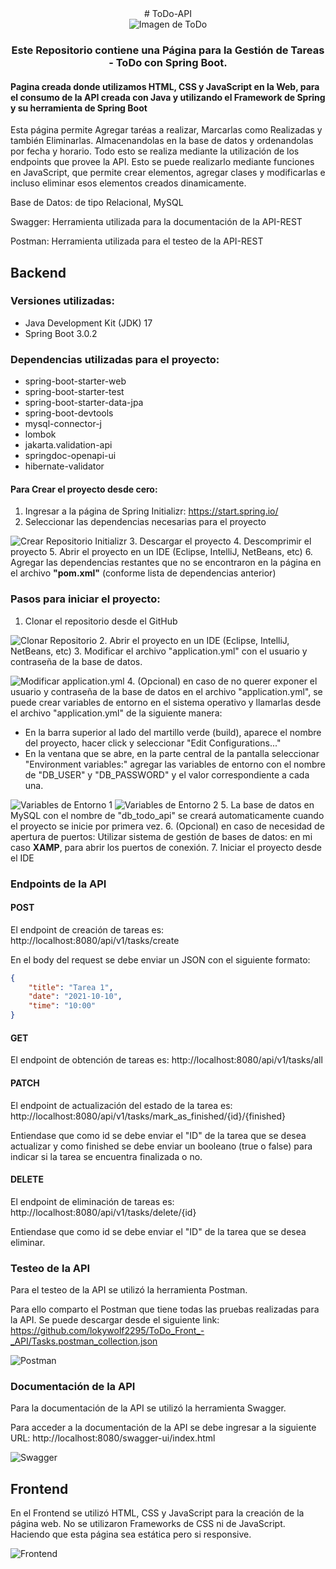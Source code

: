 <div align="center">
# ToDo-API
<br>
<img src="https://w7.pngwing.com/pngs/972/511/png-transparent-todo-sketch-note-list-tasks-thumbnail.png" alt="Imagen de ToDo">
<h3>Este Repositorio contiene una Página para la Gestión de Tareas - ToDo con Spring Boot.</h3>

</div>

<h4>Pagina creada donde utilizamos HTML, CSS y JavaScript en la Web, para el consumo de la API creada con Java y utilizando el Framework de Spring y su herramienta de Spring Boot</h4>

Esta página permite Agregar taréas a realizar, Marcarlas como Realizadas y también Eliminarlas. Almacenandolas en la base de datos y ordenandolas por fecha y horario. Todo esto se realiza mediante la utilización de los endpoints que provee la API. Esto se puede realizarlo mediante funciones en JavaScript, que permite crear elementos, agregar clases y modificarlas e incluso eliminar esos elementos creados dinamicamente.

Base de Datos: de tipo Relacional, MySQL 

Swagger: Herramienta utilizada para la documentación de la API-REST

Postman: Herramienta utilizada para el testeo de la API-REST

## Backend

### Versiones utilizadas:

* Java Development Kit (JDK) 17
* Spring Boot 3.0.2

### Dependencias utilizadas para el proyecto:

* spring-boot-starter-web
* spring-boot-starter-test
* spring-boot-starter-data-jpa
* spring-boot-devtools
* mysql-connector-j
* lombok
* jakarta.validation-api
* springdoc-openapi-ui
* hibernate-validator

#### Para Crear el proyecto desde cero:

1. Ingresar a la página de Spring Initializr: https://start.spring.io/
2. Seleccionar las dependencias necesarias para el proyecto

![Crear Repositorio Initializr](https://i.postimg.cc/pXxVLj1P/Spring-Initializr.png)
3. Descargar el proyecto
4. Descomprimir el proyecto
5. Abrir el proyecto en un IDE (Eclipse, IntelliJ, NetBeans, etc) 
6. Agregar las dependencias restantes que no se encontraron en la página en el archivo <b>"pom.xml"</b> (conforme lista de dependencias anterior)

### Pasos para iniciar el proyecto:

1. Clonar el repositorio desde el GitHub

![Clonar Repositorio](https://i.postimg.cc/SxBFs2yy/Clonar.png)
2. Abrir el proyecto en un IDE (Eclipse, IntelliJ, NetBeans, etc)
3. Modificar el archivo "application.yml" con el usuario y contraseña de la base de datos.

![Modificar application.yml](https://i.postimg.cc/ZqW8fn3y/Properties.png)
4. (Opcional) en caso de no querer exponer el usuario y contraseña de la base de datos en el archivo "application.yml", se puede crear variables de entorno en el sistema operativo y llamarlas desde el archivo "application.yml" de la siguiente manera:
   - En la barra superior al lado del martillo verde (build), aparece el nombre del proyecto, hacer click y seleccionar "Edit Configurations..."
   - En la ventana que se abre, en la parte central de la pantalla seleccionar "Environment variables:" agregar las variables de entorno con el nombre de "DB_USER" y "DB_PASSWORD" y el valor correspondiente a cada una.
   
![Variables de Entorno 1](https://i.postimg.cc/52yJRWtC/Config-user-y-pass-1.png)
![Variables de Entorno 2](https://i.postimg.cc/Ss6bMygw/Config-user-y-pass-2.png)
5. La base de datos en MySQL con el nombre de "db_todo_api" se creará automaticamente cuando el proyecto se inicie por primera vez.
6. (Opcional) en caso de necesidad de apertura de puertos: Utilizar sistema de gestión de bases de datos: en mi caso <b>XAMP</b>, para abrir los puertos de conexión.
7. Iniciar el proyecto desde el IDE

### Endpoints de la API

#### POST

El endpoint de creación de tareas es: http://localhost:8080/api/v1/tasks/create

En el body del request se debe enviar un JSON con el siguiente formato:

```json
{
    "title": "Tarea 1",
    "date": "2021-10-10",
    "time": "10:00"
}
```

#### GET

El endpoint de obtención de tareas es: http://localhost:8080/api/v1/tasks/all

#### PATCH

El endpoint de actualización del estado de la tarea es: http://localhost:8080/api/v1/tasks/mark_as_finished/{id}/{finished}

Entiendase que como id se debe enviar el "ID" de la tarea que se desea actualizar y como finished se debe enviar un booleano (true o false) para indicar si la tarea se encuentra finalizada o no.

#### DELETE

El endpoint de eliminación de tareas es: http://localhost:8080/api/v1/tasks/delete/{id}

Entiendase que como id se debe enviar el "ID" de la tarea que se desea eliminar.

### Testeo de la API

Para el testeo de la API se utilizó la herramienta Postman. 

Para ello comparto el Postman que tiene todas las pruebas realizadas para la API. Se puede descargar desde el siguiente link: https://github.com/lokywolf2295/ToDo_Front_-_API/Tasks.postman_collection.json

![Postman](https://i.postimg.cc/XNk1ZVS6/Postman.png)
### Documentación de la API

Para la documentación de la API se utilizó la herramienta Swagger.

Para acceder a la documentación de la API se debe ingresar a la siguiente URL: http://localhost:8080/swagger-ui/index.html

![Swagger](https://i.postimg.cc/GtXjXmdB/Swagger.png)
## Frontend

En el Frontend se utilizó HTML, CSS y JavaScript para la creación de la página web. No se utilizaron Frameworks de CSS ni de JavaScript. 
Haciendo que esta página sea estática pero si responsive.

![Frontend](https://i.postimg.cc/sDSYBmZQ/Frontend.png)